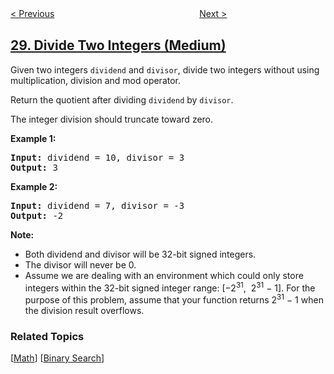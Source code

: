 <!--|This file generated by command(leetcode description); DO NOT EDIT.    |-->
<!--+----------------------------------------------------------------------+-->
<!--|@author    openset <openset.wang@gmail.com>                           |-->
<!--|@link      https://github.com/openset                                 |-->
<!--|@home      https://github.com/openset/leetcode                        |-->
<!--+----------------------------------------------------------------------+-->

[< Previous](../implement-strstr "Implement strStr()")
　　　　　　　　　　　　　　　　
[Next >](../substring-with-concatenation-of-all-words "Substring with Concatenation of All Words")

## [29. Divide Two Integers (Medium)](https://leetcode.com/problems/divide-two-integers "两数相除")

<p>Given two integers <code>dividend</code> and <code>divisor</code>, divide two integers without using multiplication, division and mod operator.</p>

<p>Return the quotient after dividing <code>dividend</code> by <code>divisor</code>.</p>

<p>The integer division should truncate toward zero.</p>

<p><strong>Example 1:</strong></p>

<pre>
<strong>Input:</strong> dividend = 10, divisor = 3
<strong>Output:</strong> 3</pre>

<p><strong>Example 2:</strong></p>

<pre>
<strong>Input:</strong> dividend = 7, divisor = -3
<strong>Output:</strong> -2</pre>

<p><strong>Note:</strong></p>

<ul>
	<li>Both dividend and divisor&nbsp;will be&nbsp;32-bit&nbsp;signed integers.</li>
	<li>The divisor will never be 0.</li>
	<li>Assume we are dealing with an environment which could only store integers within the 32-bit signed integer range: [&minus;2<sup>31</sup>, &nbsp;2<sup>31</sup> &minus; 1]. For the purpose of this problem, assume that your function returns 2<sup>31</sup> &minus; 1 when the division result&nbsp;overflows.</li>
</ul>

### Related Topics
  [[Math](../../tag/math/README.md)]
  [[Binary Search](../../tag/binary-search/README.md)]
